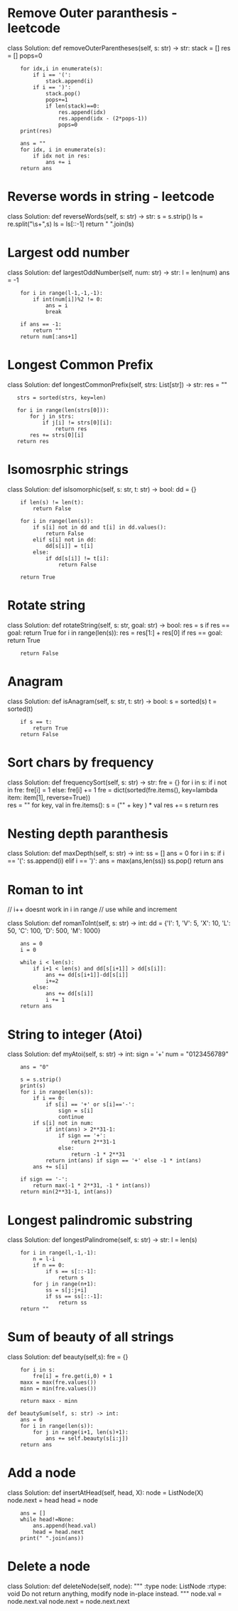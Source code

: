 # Remove Outer paranthesis - leetcode

class Solution:
    def removeOuterParentheses(self, s: str) -> str:
        stack = []
        res = []
        pops=0

        for idx,i in enumerate(s):
            if i == '(':
                stack.append(i)
            if i == ')':
                stack.pop()
                pops+=1
                if len(stack)==0:
                    res.append(idx)
                    res.append(idx - (2*pops-1))
                    pops=0
        print(res)
        
        ans = ""
        for idx, i in enumerate(s):
            if idx not in res:
                ans += i
        return ans

# Reverse words in string - leetcode

class Solution:
   def reverseWords(self, s: str) -> str:
       s = s.strip()
       ls = re.split("\s+",s)
       ls = ls[::-1]
       return " ".join(ls)


# Largest odd number

class Solution:
    def largestOddNumber(self, num: str) -> str:
        l = len(num)
        ans = -1

        for i in range(l-1,-1,-1):
            if int(num[i])%2 != 0:
                ans = i
                break

        if ans == -1:
            return ""
        return num[:ans+1]

# Longest Common Prefix
class Solution:
   def longestCommonPrefix(self, strs: List[str]) -> str:
       res = ""

       strs = sorted(strs, key=len)

       for i in range(len(strs[0])):
           for j in strs:
               if j[i] != strs[0][i]:
                   return res
           res += strs[0][i]
       return res       

# Isomosrphic strings
class Solution:
    def isIsomorphic(self, s: str, t: str) -> bool:
        dd = {}

        if len(s) != len(t):
            return False

        for i in range(len(s)):
            if s[i] not in dd and t[i] in dd.values():
                return False
            elif s[i] not in dd:
                dd[s[i]] = t[i]
            else:
                if dd[s[i]] != t[i]:
                    return False
        
        return True


# Rotate string
 class Solution:
    def rotateString(self, s: str, goal: str) -> bool:
        res = s
        if res == goal:
            return True
        for i in range(len(s)):
            res = res[1:] + res[0]
            if res == goal:
                return True
        
        return False
               
# Anagram
class Solution:
    def isAnagram(self, s: str, t: str) -> bool:
        s = sorted(s)
        t = sorted(t)

        if s == t:
            return True
        return False


# Sort chars by frequency
 class Solution:
    def frequencySort(self, s: str) -> str:
        fre = {}
        for i in s:
            if i not in fre:
                fre[i] = 1
            else:
                fre[i] += 1
        fre = dict(sorted(fre.items(), key=lambda item: item[1], reverse=True))        
        res = ""
        for key, val in fre.items():
            s = ("" + key ) * val
            res += s
        return res

# Nesting depth paranthesis

class Solution:
    def maxDepth(self, s: str) -> int:
        ss = []
        ans = 0
        for i in s:
            if i == '(':
                ss.append(i)
            elif i == ')':
                ans = max(ans,len(ss))
                ss.pop()
        return ans

# Roman to int

// i++ doesnt work in i in range
// use while and increment

 class Solution:
    def romanToInt(self, s: str) -> int:
        dd = {'I': 1, 'V': 5, 'X': 10, 'L': 50, 'C': 100, 'D': 500, 'M': 1000}

        ans = 0
        i = 0
        
        while i < len(s):
            if i+1 < len(s) and dd[s[i+1]] > dd[s[i]]:
                ans += dd[s[i+1]]-dd[s[i]]
                i+=2
            else:
                ans += dd[s[i]]
                i += 1
        return ans
               
# String to integer (Atoi)
class Solution:
    def myAtoi(self, s: str) -> int:
        sign = '+'
        num = "0123456789"

        ans = "0"

        s = s.strip()
        print(s)
        for i in range(len(s)):
            if i == 0:
                if s[i] == '+' or s[i]=='-':
                    sign = s[i]
                    continue
            if s[i] not in num:
                if int(ans) > 2**31-1:
                    if sign == '+':
                        return 2**31-1
                    else:
                        return -1 * 2**31
                return int(ans) if sign == '+' else -1 * int(ans)
            ans += s[i]

        if sign == '-':
            return max(-1 * 2**31, -1 * int(ans))
        return min(2**31-1, int(ans))


# Longest palindromic substring
 class Solution:
    def longestPalindrome(self, s: str) -> str:
        l = len(s)

        for i in range(l,-1,-1):
            n = l-i
            if n == 0:
                if s == s[::-1]:
                    return s
            for j in range(n+1):
                ss = s[j:j+i]
                if ss == ss[::-1]:
                    return ss
        return ""
            

# Sum of beauty of all strings
class Solution:
    def beauty(self,s):
        fre = {}

        for i in s:
            fre[i] = fre.get(i,0) + 1
        maxx = max(fre.values())
        minn = min(fre.values())

        return maxx - minn      

    def beautySum(self, s: str) -> int:
        ans = 0
        for i in range(len(s)):
            for j in range(i+1, len(s)+1):
                ans += self.beauty(s[i:j])
        return ans


# Add a node
class Solution:
    def insertAtHead(self, head, X):
        node = ListNode(X)
        node.next = head
        head = node

        ans = []
        while head!=None:
            ans.append(head.val)
            head = head.next
        print(" ".join(ans))

# Delete a node
class Solution:
    def deleteNode(self, node):
        """
        :type node: ListNode
        :rtype: void Do not return anything, modify node in-place instead.
        """
        node.val = node.next.val
        node.next = node.next.next

        
